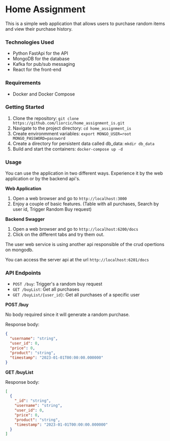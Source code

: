 # Home Assignment

This is a simple web application that allows users to purchase random items and view their purchase history.

### Technologies Used

- Python FastApi for the API
- MongoDB for the database
- Kafka for pub/sub messaging
- React for the front-end

### Requirements

- Docker and Docker Compose

### Getting Started

1. Clone the repository: `git clone https://github.com/liorcic/home_assignment_is.git`
2. Navigate to the project directory: `cd home_assignment_is`
3. Create environmment variables: `export MONGO_USER=root MONGO_PASSWORD=password`
4. Create a directory for persistent data called db_data: `mkdir db_data`
5. Build and start the containers: `docker-compose up -d`

### Usage

You can use the application in two different ways. Experience it by the web application or by the backend api's.

**Web Application**

1. Open a web browser and go to `http://localhost:3000`
2. Enjoy a couple of basic features. (Table with all purchases, Search by user id, Trigger Random Buy request)

**Backend Swagger**

1. Open a web browser and go to `http://localhost:6200/docs`
2. Click on the different tabs and try them out.

The user web service is using another api responsible of the crud opertions on mongodb.

You can access the server api at the url `http://localhost:6201/docs`

### API Endpoints

- `POST /buy`: Trigger's a random buy request
- `GET /buyList`: Get all purchases
- `GET /buyList/{user_id}`: Get all purchases of a specific user

**POST /buy**

No body required since it will generate a random purchase.

Response body:
```json
{
  "username": "string",
  "user_id": 0,
  "price": 0,
  "product": "string",
  "timestamp": "2023-01-01T00:00:00.000000"
}
```

**GET /buyList**

Response body:

```json
[
  {
    "_id": "string",
    "username": "string",
    "user_id": 0,
    "price": 0,
    "product": "string",
    "timestamp": "2023-01-01T00:00:00.000000"
  }
]
```
